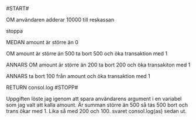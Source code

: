 #START#

OM användaren adderar 10000 till reskassan

stoppa

MEDAN amount är större än 0

OM amount är större än 500
ta bort 500 och öka transaktion med 1

ANNARS OM amount är större än 200
ta bort 200 och öka transakiton med 1

ANNARS
ta bort 100 från amount och öka transaktion med 1

RETURN
consol.log
#STOPP#

Uppgiften löste jag igenom att spara användarens argument i 
en variabel som jag valt att kalla amount. Är summan större än 500 så tas 500 bort 
och trans ökar med 1. Lika så med 200 och 100. 
svaret consol.log(as) sedan ut.
